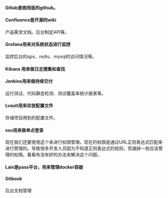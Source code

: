 #### Gitlab是商用版的github。

#### Confluence是开源的wiki

产品需求文档。后台制定API等。

#### Grafana用来对系统状态进行监控

监控后台的qps、redis、mysql的访问情况等。

#### Kibana 用来做日志搜集和查找

#### Jenkins用来做持续交付

运行测试、代码静态检测、测试覆盖率统计报表等。

#### Lvault用来存放配置文件

存储项目用到的配置文件。

#### sso用来做单点登录

现在我们还要使用这个来进行权限管理。现在的权限是通过URL正则表达式匹配来进行管理的。导致很多开发人员因为不知道正则表达式的规则，而漏掉一些应该管理的权限。看看有没有好的办法来解决这个问题。

#### Lain是pass平台，用来管理docker容器

#### Gitbook

后台文档管理



